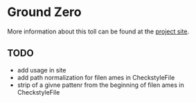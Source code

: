 # Ground Zero

More information about this toll can be found at the [project site][1].

## TODO

- add usage in site
- add path normalization for filen ames in CheckstyleFile
- strip of a givne pattenr from the beginning of filen ames in CheckstyleFile

[1]: http://weltraumschaf.github.io/GroundZero/